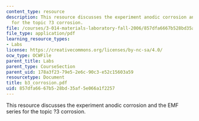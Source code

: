 ```yaml
---
content_type: resource
description: This resource discusses the experiment anodic corrosion and the EMF series
  for the topic ?3 corrosion.
file: /courses/3-014-materials-laboratory-fall-2006/857dfa6667b528bd35af5e066a1f2257_b3_corrosion.pdf
file_type: application/pdf
learning_resource_types:
- Labs
license: https://creativecommons.org/licenses/by-nc-sa/4.0/
ocw_type: OCWFile
parent_title: Labs
parent_type: CourseSection
parent_uid: 178a3f23-79e5-2e6c-90c3-e52c15603a59
resourcetype: Document
title: b3_corrosion.pdf
uid: 857dfa66-67b5-28bd-35af-5e066a1f2257
---
```

This resource discusses the experiment anodic corrosion and the EMF series for the topic ?3 corrosion.